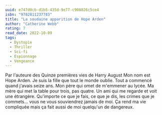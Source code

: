 ```yaml
---
uuid: e747d0cb-d1b5-435d-9e77-c908826c5ce4
isbn: "9782811237783"
title: "La soudaine apparition de Hope Arden"
author: "Catherine Webb"
rating: 7
read_date: 2022-10-09
tags:
  - Dystopie
  - Thriller
  - Sci-fi
  - Espionnage
  - Vengeance
---
```


Par l'auteure des Quinze premières vies de Harry August Mon nom est Hope Arden. Je suis la fille que tout le monde oublie. Tout a commencé quand j'avais seize ans. Mon père qui omet de m'emmener au lycée. Ma mère qui met la table pour trois, pas quatre. Un ami qui me regarde et voit une étrangère. Qu'importe ce que je fais, ce que je dis, les crimes que je commets… vous ne vous souviendrez jamais de moi. Ça rend ma vie compliquée mais ça fait aussi de moi quelqu'un de dangereux.
